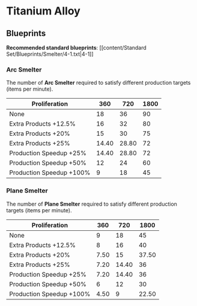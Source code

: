 # Titanium Alloy

## Blueprints

**Recommended standard blueprints**: [[content/Standard Set/Blueprints/Smelter/4-1.txt|4-1]]

### Arc Smelter

The number of **Arc Smelter** required to satisfy different production targets (items per minute).

| Proliferation            | 360   | 720   | 1800 |
| ------------------------ | ----- | ----- | ---- |
| None                     | 18    | 36    | 90   |
| Extra Products +12.5%    | 16    | 32    | 80   |
| Extra Products +20%      | 15    | 30    | 75   |
| Extra Products +25%      | 14.40 | 28.80 | 72   |
| Production Speedup +25%  | 14.40 | 28.80 | 72   |
| Production Speedup +50%  | 12    | 24    | 60   |
| Production Speedup +100% | 9     | 18    | 45   |

### Plane Smelter

The number of **Plane Smelter** required to satisfy different production targets (items per minute).

| Proliferation            | 360  | 720   | 1800  |
| ------------------------ | ---- | ----- | ----- |
| None                     | 9    | 18    | 45    |
| Extra Products +12.5%    | 8    | 16    | 40    |
| Extra Products +20%      | 7.50 | 15    | 37.50 |
| Extra Products +25%      | 7.20 | 14.40 | 36    |
| Production Speedup +25%  | 7.20 | 14.40 | 36    |
| Production Speedup +50%  | 6    | 12    | 30    |
| Production Speedup +100% | 4.50 | 9     | 22.50 |

